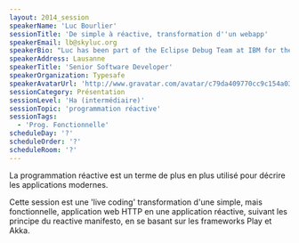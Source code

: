 ```yaml
---
layout: 2014_session
speakerName: 'Luc Bourlier'
sessionTitle: 'De simple à réactive, transformation d''un webapp'
speakerEmail: lb@skyluc.org
speakerBio: "Luc has been part of the Eclipse Debug Team at IBM for the releases 2.0 to 3.1. Following other Eclipse related projects, he spent a few years recreating the distribution platform for over-the-air services at TomTom. He is now back in the Eclipse world, working to improve the Scala development experience.\n\nLuc a fait partie de l'équipe Debug du projet Eclipse pour les version de 2.0 à 3.1. Après quelques autres projet autour d'Eclipse, il a travaillé à moderniser la plateforme de distribution des données des service 'over-the-air' à TomTom. Il est à nouveau sur Eclipse, travaillant à améliorer le support pour Scala et les frameworks de Typesafe. "
speakerAddress: Lausanne
speakerTitle: 'Senior Software Developer'
speakerOrganization: Typesafe
speakerAvatarUrl: 'http://www.gravatar.com/avatar/c79da409770cc9c154a0387112c14c46?size=200&default=mm'
sessionCategory: Présentation
sessionLevel: 'Ha (intermédiaire)'
sessionTopic: 'programmation réactive'
sessionTags:
  - 'Prog. Fonctionnelle'
scheduleDay: '?'
scheduleOrder: '?'
scheduleRoom: '?'
---
```


La programmation réactive est un terme de plus en plus utilisé pour décrire les applications modernes.

Cette session est une 'live coding' transformation d'une simple, mais fonctionnelle, application web HTTP en une application réactive, suivant les principe du reactive manifesto, en se basant sur les frameworks Play et Akka.
